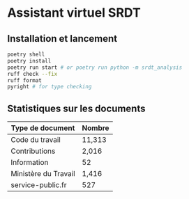 # Assistant virtuel SRDT

## Installation et lancement

```sh
poetry shell
poetry install
poetry run start # or poetry run python -m srdt_analysis
ruff check --fix
ruff format
pyright # for type checking
```

## Statistiques sur les documents

| Type de document     | Nombre |
| -------------------- | ------ |
| Code du travail      | 11,313 |
| Contributions        | 2,016  |
| Information          | 52     |
| Ministère du Travail | 1,416  |
| service-public.fr    | 527    |

